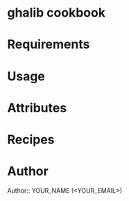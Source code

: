 # ghalib cookbook

# Requirements

# Usage

# Attributes

# Recipes

# Author

Author:: YOUR_NAME (<YOUR_EMAIL>)
